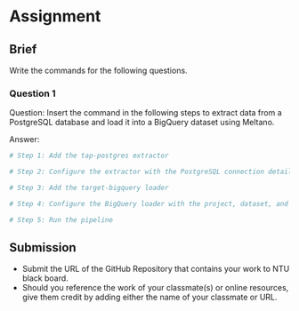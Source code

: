 # Assignment

## Brief

Write the commands for the following questions.

### Question 1

Question: Insert the command in the following steps to extract data from a PostgreSQL database and load it into a BigQuery dataset using Meltano.

Answer:

```bash
# Step 1: Add the tap-postgres extractor

# Step 2: Configure the extractor with the PostgreSQL connection details (interactive option)

# Step 3: Add the target-bigquery loader

# Step 4: Configure the BigQuery loader with the project, dataset, and service account details

# Step 5: Run the pipeline

```

## Submission

- Submit the URL of the GitHub Repository that contains your work to NTU black board.
- Should you reference the work of your classmate(s) or online resources, give them credit by adding either the name of your classmate or URL.
